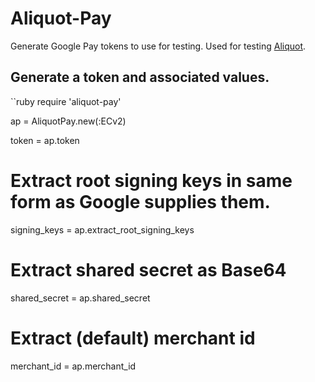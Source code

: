 # Aliquot-Pay

Generate Google Pay tokens to use for testing.
Used for testing [Aliquot](https://github.com/clearhaus/aliquot).

## Generate a token and associated values.
``ruby
require 'aliquot-pay'

ap = AliquotPay.new(:ECv2)

token = ap.token

# Extract root signing keys in same form as Google supplies them.
signing_keys = ap.extract_root_signing_keys

# Extract shared secret as Base64
shared_secret = ap.shared_secret

# Extract (default) merchant id
merchant_id = ap.merchant_id
```
